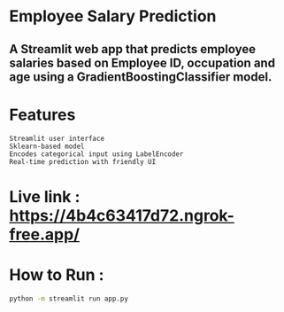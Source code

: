 # Employee Salary Prediction 
## A Streamlit web app that predicts employee salaries based on Employee ID, occupation and age using a GradientBoostingClassifier model.

# Features
    Streamlit user interface
    Sklearn-based model
    Encodes categorical input using LabelEncoder
    Real-time prediction with friendly UI
 
# Live link : https://4b4c63417d72.ngrok-free.app/
# How to Run :
 ```bash
 python -m streamlit run app.py
```
